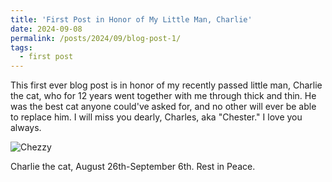 ```yaml
---
title: 'First Post in Honor of My Little Man, Charlie'
date: 2024-09-08
permalink: /posts/2024/09/blog-post-1/
tags:
  - first post
---
```


This first ever blog post is in honor of my recently passed little man, Charlie the cat, who for 12 years went together with me through thick and thin. He was the best cat anyone could've asked for, and no other will ever be able to replace him. I will miss you dearly, Charles, aka "Chester." I love you always.

![Chezzy](/images/charlie.jpg)

Charlie the cat, August 26th-September 6th. Rest in Peace. 

